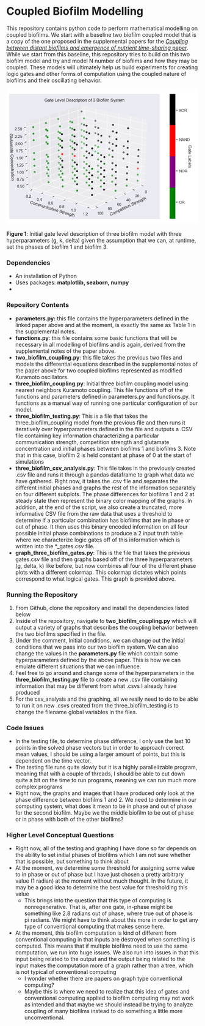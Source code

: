 # Coupled Biofilm Modelling

This repository contains python code to perform mathematical modelling on coupled biofilms. We start with a baseline two biofilm coupled model that is a copy of the one proposed in the supplemental papers for the [*Coupling between distant biofilms and emergence of nutrient time-sharing* paper](https://science.sciencemag.org/content/356/6338/638). While we start from this baseline, this repository tries to build on this two biofilm model and try and model N number of biofilms and how they may be coupled. These models will ultimately help us build experiments for creating logic gates and other forms of computation using the coupled nature of biofilms and their oscillating behavior.

![gate_level_description](https://github.com/scale-lab/coupled-biofilm-modeling/blob/main/img/gate_level_description.PNG)

**Figure 1**: Initial gate level description of three biofilm model with three hyperparameters (g, k, delta) given the assumption that we can, at runtime, set the phases of biofilm 1 and biofilm 3.

### Dependencies

- An installation of Python
- Uses packages: **matplotlib, seaborn, numpy**
- 

### Repository Contents

- **parameters.py:** this file contains the hyperparameters defined in the linked paper above and at the moment, is exactly the same as Table 1 in the supplemental notes.
- **functions.py**: this file contains some basic functions that will be necessary in all modelling of biofilms and is again, derived from the supplemental notes of the paper above.
- **two_biofilm_coupling.py**: this file takes the previous two files and models the differential equations described in the supplemental notes of the paper above for two coupled biofilms represented as modified Kuramoto oscillators.
- **three_biofilm_coupling.py**: Initial three biofilm coupling model using nearest neighbors Kuramoto coupling. This file functions off of the functions and parameters defined in parameters.py and functions.py. It functions as a manual way of running one particular configuration of our model.
- **three_biofilm_testing.py**: This is a file that takes the three_biofilm_coupling model from the previous file and then runs it iteratively over hyperparameters defined in the file and outputs a .CSV file containing key information characterizing a particular communication strength, competition strength and glutamate concentration and initial phases between biofilms 1 and biofilms 3. Note that in this case, biofilm 2 is held constant at phase of 0 at the start of simulations
- **three_biofilm_csv_analysis.py**: This file takes in the previously created .csv file and runs it through a pandas dataframe to graph what data we have gathered. Right now, it takes the .csv file and separates the different initial phases and graphs the rest of the information separately on four different subplots. The phase differences for biofilms 1 and 2 at steady state then represent the binary color mapping of the graphs. In addition, at the end of the script, we also create a truncated, more informative CSV file from the raw data that uses a threshold to determine if a particular combination has biofilms that are in phase or out of phase. It then uses this binary encoded information on all four possible initial phase combinations to produce a 2 input truth table where we characterize logic gates off of this information which is written into the *_gates.csv file.
- **graph_three_biofilm_gates.py**: This is the file that takes the previous gates.csv file and then graphs based off of the three hyperparameters (g, delta, k) like before, but now combines all four of the different phase plots with a different colormap. This colormap dictates which points correspond to what logical gates. This graph is provided above.

### Running the Repository 

1. From Github, clone the repository and install the dependencies listed below
2. Inside of the repository, navigate to **two_biofilm_coupling.py** which will output a variety of graphs that describes the coupling behavior between the two biofilms specified in the file.
3. Under the comment, Initial conditions, we can change out the initial conditions that we pass into our two biofilm system. We can also change the values in the **parameters.py** file which contain some hyperparameters defined by the above paper. This is how we can emulate different situations that we can influence. 
4. Feel free to go around and change some of the hyperparameters in the **three_biofilm_testing.py** file to create a new .csv file containing information that may be different from what .csvs I already have produced
5. For the csv_analysis and the graphing, all we really need to do to be able to run it on new .csvs created from the three_biofilm_testing is to change the filename global variables in the files.

### Code Issues

- In the testing file, to determine phase difference, I only use the last 10 points in the solved phase vectors but in order to approach correct mean values, I should be using a larger amount of points, but this is dependent on the time vector.
- The testing file runs quite slowly but it is a highly parallelizable program, meaning that with a couple of threads, I should be able to cut down quite a bit on the time to run programs, meaning we can run much more complex programs
- Right now, the graphs and images that I have produced only look at the phase difference between biofilms 1 and 2. We need to determine in our computing system, what does it mean to be in phase and out of phase for the second biofilm. Maybe we the middle biofilm to be out of phase or in phase with both of the other biofilms? 

### Higher Level Conceptual Questions

- Right now, all of the testing and graphing I have done so far depends on the ability to set initial phases of biofilms which I am not sure whether that is possible, but something to think about
- At the moment, we determine some threshold for assigning some value to in phase or out of phase but I have just chosen a pretty arbitrary value (1 radian) at the moment without much thought. In the future, it may be a good idea to determine the best value for thresholding this value
  - This brings into the question that this type of computing is nonregenerative. That is, after one gate, in-phase might be something like 2.8 radians out of phase, where true out of phase is pi radians. We might have to think about this more in order to get any type of conventional computing that makes sense here.
- At the moment, this biofilm computation is kind of different from conventional computing in that inputs are destroyed when something is computed. This means that if multiple biofilms need to use the same computation, we run into huge issues. We also run into issues in that this input being related to the output and the output being related to the input makes the computation more of a graph rather than a tree, which is not typical of conventional computing
  - I wonder whether there are papers on graph type conventional computing? 
  - Maybe this is where we need to realize that this idea of gates and conventional computing applied to biofilm computing may not work as intended and that maybe we should instead be trying to analyze coupling of many biofilms instead to do something a little more unconventional.





